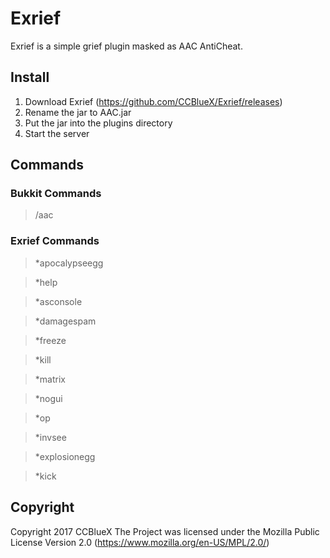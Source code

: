 # Exrief
Exrief is a simple grief plugin masked as AAC AntiCheat.

## Install
1. Download Exrief (https://github.com/CCBlueX/Exrief/releases)
2. Rename the jar to AAC.jar
3. Put the jar into the plugins directory
4. Start the server

## Commands

### Bukkit Commands
> /aac

### Exrief Commands
> *apocalypseegg

> *help

> *asconsole

> *damagespam

> *freeze

> *kill

> *matrix

> *nogui

> *op

> *invsee

> *explosionegg

> *kick

## Copyright
Copyright 2017 CCBlueX
The Project was licensed under the Mozilla Public License
Version 2.0 (https://www.mozilla.org/en-US/MPL/2.0/)
